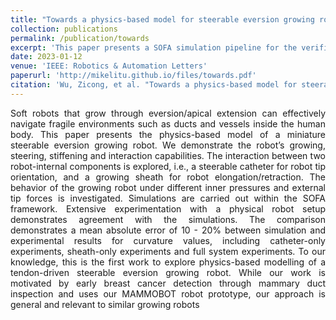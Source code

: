 ```yaml
---
title: "Towards a physics-based model for steerable eversion growing robots"
collection: publications
permalink: /publication/towards
excerpt: 'This paper presents a SOFA simulation pipeline for the verification and control of a eversion-steerable soft catheter.'
date: 2023-01-12
venue: 'IEEE: Robotics & Automation Letters'
paperurl: 'http://mikelitu.github.io/files/towards.pdf'
citation: 'Wu, Zicong, et al. "Towards a physics-based model for steerable eversion growing robots." IEEE robotics and automation letters 8.2 (2023): 1005-1012.'
---
```


<div style='text-align: justify;'>
Soft robots that grow through eversion/apical extension can effectively navigate fragile
environments such as ducts and vessels inside the human body. This paper presents the
physics-based model of a miniature steerable eversion growing robot. We demonstrate the
robot’s growing, steering, stiffening and interaction capabilities. The interaction between two
robot-internal components is explored, i.e., a steerable catheter for robot tip orientation, and a
growing sheath for robot elongation/retraction. The behavior of the growing robot under different
inner pressures and external tip forces is investigated. Simulations are carried out within the
SOFA framework. Extensive experimentation with a physical robot setup demonstrates agreement
with the simulations. The comparison demonstrates a mean absolute error of 10 - 20% between
simulation and experimental results for curvature values, including catheter-only experiments,
sheath-only experiments and full system experiments. To our knowledge, this is the first work to
explore physics-based modelling of a tendon-driven steerable eversion growing robot. While our work is motivated by early breast cancer detection through mammary duct inspection and uses our
MAMMOBOT robot prototype, our approach is general and relevant to similar growing robots 
</div>
